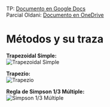 TP: [Documento en Google Docs](https://docs.google.com/document/d/1OtXW2hUjEA_e5Ll5GrXMLvReFwBoshRKTtzPXmalsEw/edit?tab=t.0)  
Parcial Oldani: [Documento en OneDrive](https://1drv.ms/w/c/5dbcc0ffca584922/EbcQTL3BURRFshvWT5Z-NMEBz6ULRUCt_6IYbYSgEVEbmw?e=8sbEh0)

# Métodos y su traza

**Trapezoidal Simple:**  
![Trapezoidal Simple](https://github.com/user-attachments/assets/00c532fa-f6c4-4504-832b-a2f0d0cb9c61)

**Trapezio:**  
![Trapezio](https://github.com/user-attachments/assets/7e3fd679-f86f-4b5e-8f05-3e2a8361cde6)

**Regla de Simpson 1/3 Múltiple:**  
![Simpson 1/3 Múltiple](https://github.com/user-attachments/assets/3d6f1edf-a427-4c17-afa1-4e56b5db04bb)


